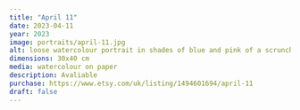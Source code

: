```yaml
---
title: "April 11"
date: 2023-04-11
year: 2023
image: portraits/april-11.jpg
alt: loose watercolour portrait in shades of blue and pink of a scrunched up, squinting face, with strong lighting coming from the left
dimensions: 30x40 cm
media: watercolour on paper
description: Avaliable
purchase: https://www.etsy.com/uk/listing/1494601694/april-11
draft: false
---
```

